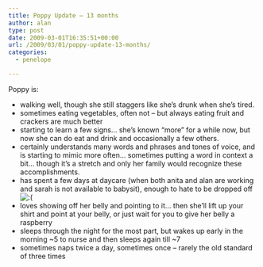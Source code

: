 ```yaml
---
title: Poppy Update – 13 months
author: alan
type: post
date: 2009-03-01T16:35:51+00:00
url: /2009/03/01/poppy-update-13-months/
categories:
  - penelope

---
```

Poppy is:

  * walking well, though she still staggers like she&#8217;s drunk when she&#8217;s tired.
  * sometimes eating vegetables, often not &#8211; but always eating fruit and crackers are much better
  * starting to learn a few signs&#8230; she&#8217;s known &#8220;more&#8221; for a while now, but now she can do eat and drink and occasionally a few others.
  * certainly understands many words and phrases and tones of voice, and is starting to mimic more often&#8230; sometimes putting a word in context a bit&#8230; though it&#8217;s a stretch and only her family would recognize these accomplishments.
  * has spent a few days at daycare (when both anita and alan are working and sarah is not available to babysit), enough to hate to be dropped off <img src="http://zeroasterisk.com/wp-includes/images/smilies/icon_sad.gif" alt=":(" class="wp-smiley" />
  * loves showing off her belly and pointing to it&#8230; then she&#8217;ll lift up your shirt and point at your belly, or just wait for you to give her belly a raspberry
  * sleeps through the night for the most part, but wakes up early in the morning ~5 to nurse and then sleeps again till ~7
  * sometimes naps twice a day, sometimes once &#8211; rarely the old standard of three times


